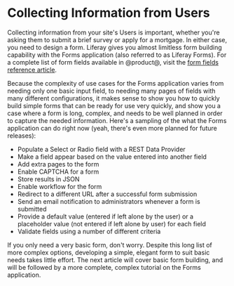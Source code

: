 # Collecting Information from Users [](id=collecting-information-from-users)

Collecting information from your site's Users is important, whether you're
asking them to submit a brief survey or apply for a mortgage. In either case,
you need to design a form. Liferay gives you almost limitless form building
capability with the Forms application (also referred to as Liferay Forms). For a
complete list of form fields available in @product@, visit the [form fields
reference article](/discover/reference/-/knowledge_base/7-0/form-field-types).

Because the complexity of use cases for the Forms application varies from
needing only one basic input field, to needing many pages of fields with many
different configurations, it makes sense to show you how to quickly build simple
forms that can be ready for use very quickly, and show you a case where a form
is long, complex, and needs to be well planned in order to capture the needed
information. Here's a sampling of the what the Forms application can do right
now (yeah, there's even more planned for future releases):

- Populate a Select or Radio field with a REST Data Provider
- Make a field appear based on the value entered into another field
- Add extra pages to the form
- Enable CAPTCHA for a form
- Store results in JSON
- Enable workflow for the form
- Redirect to a different URL after a successful form submission
- Send an email notification to administrators whenever a form is submitted
- Provide a default value (entered if left alone by the user) or a placeholder
  value (not entered if left alone by user) for each field
- Validate fields using a number of different criteria

If you only need a very basic form, don't worry. Despite this long list of more
complex options, developing a simple, elegant form to suit basic needs takes
little effort. The next article will cover basic form building, and will be
followed by a more complete, complex tutorial on the Forms application.

